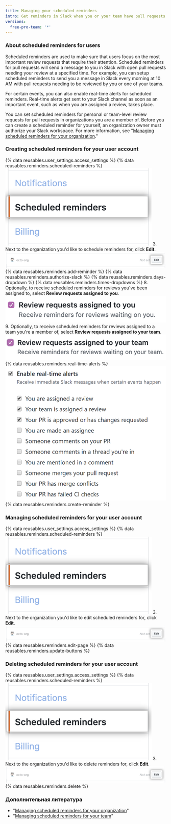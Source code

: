 ```yaml
---
title: Managing your scheduled reminders
intro: Get reminders in Slack when you or your team have pull requests waiting for review.
versions:
  free-pro-team: '*'
---
```


### About scheduled reminders for users

Scheduled reminders are used to make sure that users focus on the most important review requests that require their attention. Scheduled reminders for pull requests will send a message to you in Slack with open pull requests needing your review at a specified time. For example, you can setup scheduled reminders to send you a message in Slack every morning at 10 AM with pull requests needing to be reviewed by you or one of your teams.

For certain events, you can also enable real-time alerts for scheduled reminders. Real-time alerts get sent to your Slack channel as soon as an important event, such as when you are assigned a review, takes place.

You can set scheduled reminders for personal or team-level review requests for pull requests in organizations you are a member of. Before you can create a scheduled reminder for yourself, an organization owner must authorize your Slack workspace. For more information, see "[Managing scheduled reminders for your organization](/github/setting-up-and-managing-organizations-and-teams/managing-scheduled-reminders-for-your-organization)."

### Creating scheduled reminders for your user account

{% data reusables.user_settings.access_settings %}
{% data reusables.reminders.scheduled-reminders %}
![Scheduled reminders button](/assets/images/help/profile/scheduled-reminders-profile.png)
3. Next to the organization you'd like to schedule reminders for, click **Edit**. ![Scheduled reminders edit button](/assets/images/help/settings/scheduled-reminders-org-choice.png)
{% data reusables.reminders.add-reminder %}
{% data reusables.reminders.authorize-slack %}
{% data reusables.reminders.days-dropdown %}
{% data reusables.reminders.times-dropdowns %}
8. Optionally, to receive scheduled reminders for reviews you've been assigned to, select **Review requests assigned to you**. ![Review requests assigned to you checkbox](/assets/images/help/profile/scheduled-reminders-your-requests.png)
9. Optionally, to receive scheduled reminders for reviews assigned to a team you're a member of, select **Review requests assigned to your team**. ![Review requests assigned to your team checkbox](/assets/images/help/profile/scheduled-reminders-your-team-requests.png)
{% data reusables.reminders.real-time-alerts %}
![Enable real-time alerts checkbox](/assets/images/help/settings/scheduled-reminders-real-time-alerts-personal.png)
{% data reusables.reminders.create-reminder %}

### Managing scheduled reminders for your user account
{% data reusables.user_settings.access_settings %}
{% data reusables.reminders.scheduled-reminders %}
![Scheduled reminders button](/assets/images/help/profile/scheduled-reminders-profile.png)
3. Next to the organization you'd like to edit scheduled reminders for, click **Edit**. ![Scheduled reminders edit button](/assets/images/help/settings/scheduled-reminders-org-choice.png)
{% data reusables.reminders.edit-page %}
{% data reusables.reminders.update-buttons %}

### Deleting scheduled reminders for your user account
{% data reusables.user_settings.access_settings %}
{% data reusables.reminders.scheduled-reminders %}
![Scheduled reminders button](/assets/images/help/profile/scheduled-reminders-profile.png)
3. Next to the organization you'd like to delete reminders for, click **Edit**. ![Scheduled reminders edit button](/assets/images/help/settings/scheduled-reminders-org-choice.png)
{% data reusables.reminders.delete %}

### Дополнительная литература

- "[Managing scheduled reminders for your organization](/github/setting-up-and-managing-organizations-and-teams/managing-scheduled-reminders-for-your-organization)"
- "[Managing scheduled reminders for your team](/github/setting-up-and-managing-organizations-and-teams/managing-scheduled-reminders-for-your-team)"
